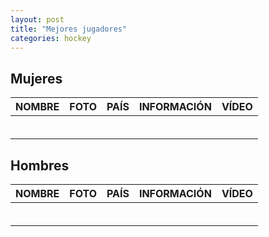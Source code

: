 ```yaml
---
layout: post
title: "Mejores jugadores"
categories: hockey
---
```


## Mujeres ##

|NOMBRE|FOTO|PAÍS|INFORMACIÓN|VÍDEO|
|-----:|-----:|-----:|-----:|-----:|
|      |      |      |      |      |
|      |      |      |      |      |
|      |      |      |      |      |
|      |      |      |      |      |
|      |      |      |      |      |
|      |      |      |      |      |


## Hombres ##

|NOMBRE|FOTO|PAÍS|INFORMACIÓN|VÍDEO|
|-----:|-----:|-----:|-----:|-----:|
|      |      |      |      |      |
|      |      |      |      |      |
|      |      |      |      |      |
|      |      |      |      |      |
|      |      |      |      |      |
|      |      |      |      |      |
